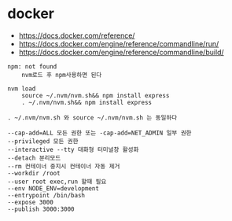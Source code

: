 # docker

- https://docs.docker.com/reference/
- https://docs.docker.com/engine/reference/commandline/run/
- https://docs.docker.com/engine/reference/commandline/build/

```text
npm: not found
    nvm로드 후 npm사용하면 된다

nvm load
    source ~/.nvm/nvm.sh&& npm install express
    . ~/.nvm/nvm.sh&& npm install express

. ~/.nvm/nvm.sh 와 source ~/.nvm/nvm.sh 는 동일하다
```

```text
--cap-add=ALL 모든 권한 또는 -cap-add=NET_ADMIN 일부 권한
--privileged 모든 권한
--interactive --tty 대화형 터미널창 활성화
--detach 분리모드
--rm 컨테이너 중지시 컨테이너 자동 제거
--workdir /root
--user root exec,run 할때 필요
--env NODE_ENV=development
--entrypoint /bin/bash
--expose 3000
--publish 3000:3000
```